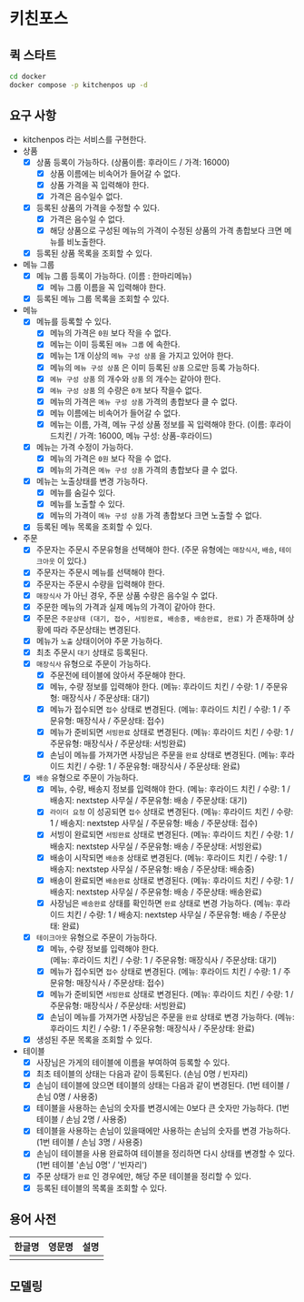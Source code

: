 # 키친포스

## 퀵 스타트

```sh
cd docker
docker compose -p kitchenpos up -d
```

## 요구 사항
- kitchenpos 라는 서비스를 구현한다.
- 상품
    - [x] 상품 등록이 가능하다. 
      (상품이름: 후라이드 / 가격: 16000)
      - [x] 상품 이름에는 비속어가 들어갈 수 없다.
      - [x] 상품 가격을 꼭 입력해야 한다.
      - [x] 가격은 음수일수 없다.
    - [x] 등록된 상품의 가격을 수정할 수 있다.
      - [x] 가격은 음수일 수 없다.
      - [x] 해당 상품으로 구성된 메뉴의 가격이 수정된 상품의 가격 총합보다 크면 메뉴를 비노출한다.
    - [x] 등록된 상품 목록을 조회할 수 있다. 
- 메뉴 그룹
    - [x] 메뉴 그룹 등록이 가능하다. 
      (이름 : 한마리메뉴)
      - [x] 메뉴 그룹 이름을 꼭 입력해야 한다.
    - [x] 등록된 메뉴 그룹 목록을 조회할 수 있다.
- 메뉴
    - [x] 메뉴를 등록할 수 있다.
      - [x] 메뉴의 가격은 `0원` 보다 작을 수 없다.
      - [x] 메뉴는 이미 등록된 `메뉴 그룹` 에 속한다.
      - [x] 메뉴는 1개 이상의 `메뉴 구성 상품` 을 가지고 있어야 한다. 
      - [x] 메뉴의 `메뉴 구성 상품` 은 이미 등록된 `상품` 으로만 등록 가능하다.
      - [x] `메뉴 구성 상품` 의 개수와 `상품` 의 개수는 같아야 한다.
      - [x] `메뉴 구성 상품` 의 수량은 `0개` 보다 작을수 없다.
      - [x] 메뉴의 가격은 `메뉴 구성 상품` 가격의 총합보다 클 수 없다.
      - [x] 메뉴 이름에는 비속어가 들어갈 수 없다.
      - [x] 메뉴는 이름, 가격, 메뉴 구성 상품 정보를 꼭 입력해야 한다. 
        (이름: 후라이드치킨 / 가격: 16000, 메뉴 구성: 상품-후라이드)
    - [x] 메뉴는 가격 수정이 가능하다.
      - [x] 메뉴의 가격은 `0원` 보다 작을 수 없다.
      - [x] 메뉴의 가격은 `메뉴 구성 상품` 가격의 총합보다 클 수 없다.
    - [x] 메뉴는 노출상태를 변경 가능하다.
      - [x] 메뉴를 숨길수 있다.
      - [x] 메뉴를 노출할 수 있다.
      - [x] 메뉴의 가격이 `메뉴 구성 상품` 가격 총합보다 크면 노출할 수 없다.
    - [x] 등록된 메뉴 목록을 조회할 수 있다.
- 주문
    - [x] 주문자는 주문시 주문유형을 선택해야 한다.
      (주문 유형에는 `매장식사`, `배송`, `테이크아웃` 이 있다.)
    - [x] 주문자는 주문시 메뉴를 선택해야 한다.
    - [x] 주문자는 주문시 수량을 입력해야 한다.
    - [x] `매장식사` 가 아닌 경우, 주문 상품 수량은 음수일 수 없다. 
    - [x] 주문한 메뉴의 가격과 실제 메뉴의 가격이 같아야 한다.
    - [x] 주문은 `주문상태 (대기, 접수, 서빙완료, 배송중, 배송완료, 완료)` 가 존재하며 상황에 따라 주문상태는 변경된다.
    - [x] 메뉴가 `노출` 상태이어야 주문 가능하다.
    - [x] 최초 주문시 `대기` 상태로 등록된다.
    - [x] `매장식사` 유형으로 주문이 가능하다.
      - [x] 주문전에 테이블에 앉아서 주문해야 한다.
      - [x] 메뉴, 수량 정보를 입력해야 한다.
        (메뉴: 후라이드 치킨 / 수량: 1 / 주문유형: 매장식사 / 주문상태: 대기)
      - [x] 메뉴가 접수되면 `접수` 상태로 변경된다.
        (메뉴: 후라이드 치킨 / 수량: 1 / 주문유형: 매장식사 / 주문상태: 접수)
      - [x] 메뉴가 준비되면 `서빙완료` 상태로 변경된다.
        (메뉴: 후라이드 치킨 / 수량: 1 / 주문유형: 매장식사 / 주문상태: 서빙완료)
      - [x] 손님이 메뉴를 가져가면 사장님은 주문을 `완료` 상태로 변경된다.
        (메뉴: 후라이드 치킨 / 수량: 1 / 주문유형: 매장식사 / 주문상태: 완료)
    - [x] `배송` 유형으로 주문이 가능하다.
      - [x] 메뉴, 수량, 배송지 정보를 입력해야 한다. 
        (메뉴: 후라이드 치킨 / 수량: 1 / 배송지: nextstep 사무실 / 주문유형: 배송 / 주문상태: 대기)
      - [x] `라이더 요청` 이 성공되면 `접수` 상태로 변경된다.
        (메뉴: 후라이드 치킨 / 수량: 1 / 배송지: nextstep 사무실 / 주문유형: 배송 / 주문상태: 접수)
      - [x] 서빙이 완료되면 `서빙완료` 상태로 변경된다.
        (메뉴: 후라이드 치킨 / 수량: 1 / 배송지: nextstep 사무실 / 주문유형: 배송 / 주문상태: 서빙완료)
      - [x] 배송이 시작되면 `배송중` 상태로 변경된다.
        (메뉴: 후라이드 치킨 / 수량: 1 / 배송지: nextstep 사무실 / 주문유형: 배송 / 주문상태: 배송중)
      - [x] 배송이 완료되면 `배송완료` 상태로 변경된다.
        (메뉴: 후라이드 치킨 / 수량: 1 / 배송지: nextstep 사무실 / 주문유형: 배송 / 주문상태: 배송완료)
      - [x] 사장님은 `배송완료` 상태를 확인하면 `완료` 상태로 변경 가능하다.
        (메뉴: 후라이드 치킨 / 수량: 1 / 배송지: nextstep 사무실 / 주문유형: 배송 / 주문상태: 완료)
    - [x] `테이크아웃` 유형으로 주문이 가능하다.
      - [x] 메뉴, 수량 정보를 입력해야 한다.  
        (메뉴: 후라이드 치킨 / 수량: 1 / 주문유형: 매장식사 / 주문상태: 대기)
      - [x] 메뉴가 접수되면 `접수` 상태로 변경된다. 
        (메뉴: 후라이드 치킨 / 수량: 1 / 주문유형: 매장식사 / 주문상태: 접수)
      - [x] 메뉴가 준비되면 `서빙완료` 상태로 변경된다. 
        (메뉴: 후라이드 치킨 / 수량: 1 / 주문유형: 매장식사 / 주문상태: 서빙완료)
      - [x] 손님이 메뉴를 가져가면 사장님은 주문을 `완료` 상태로 변경 가능하다. 
        (메뉴: 후라이드 치킨 / 수량: 1 / 주문유형: 매장식사 / 주문상태: 완료)
    - [x] 생성된 주문 목록을 조회할 수 있다.
- 테이블
    - [x] 사장님은 가게의 테이블에 이름을 부여하여 등록할 수 있다.
    - [x] 최초 테이블의 상태는 다음과 같이 등록된다.
      (손님 0명 / 빈자리)
    - [x] 손님이 테이블에 앉으면 테이블의 상태는 다음과 같이 변경된다.
      (1번 테이블 / 손님 0명 / 사용중)
    - [x] 테이블을 사용하는 손님의 숫자를 변경시에는 0보다 큰 숫자만 가능하다.
      (1번 테이블 / 손님 2명 / 사용중)
    - [x] 테이블을 사용하는 손님이 있을때에만 사용하는 손님의 숫자를 변경 가능하다.
      (1번 테이블 / 손님 3명 / 사용중)
    - [x] 손님이 테이블을 사용 완료하여 테이블을 정리하면 다시 상태를 변경할 수 있다.
      (1번 테이블 '손님 0명' / '빈자리')
    - [x] 주문 상태가 `완료` 인 경우에만, 해당 주문 테이블을 정리할 수 있다.
    - [x] 등록된 테이블의 목록을 조회할 수 있다.

## 용어 사전

| 한글명 | 영문명 | 설명 |
| --- | --- | --- |
|  |  |  |

## 모델링
